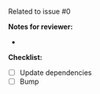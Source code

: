 <!-- Replace 0 with the issue this PR relates to -->
Related to issue #0


**Notes for reviewer:**

*


<!-- If you don't know what this is, ignore it -->
**Checklist:**

* [ ] Update dependencies
* [ ] Bump
